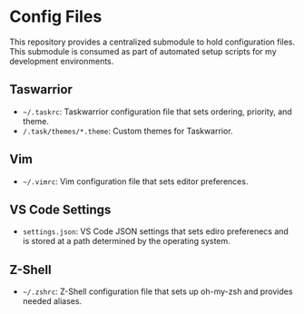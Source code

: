 # Config Files
This repository provides a centralized submodule to hold configuration files. This submodule is consumed as part of automated setup scripts for my development environments.

## Taswarrior
- `~/.taskrc`: Taskwarrior configuration file that sets ordering, priority, and theme.
- `/.task/themes/*.theme`: Custom themes for Taskwarrior.

## Vim
- `~/.vimrc`: Vim configuration file that sets editor preferences.

## VS Code Settings
- `settings.json`: VS Code JSON settings that sets ediro preferenecs and is stored at a path determined by the operating system.

## Z-Shell
- `~/.zshrc`: Z-Shell configuration file that sets up oh-my-zsh and provides needed aliases.
